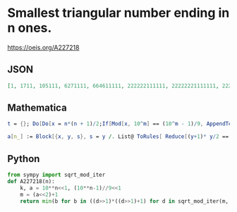 # Smallest triangular number ending in n ones\.
https://oeis.org/A227218
## JSON
```JSON
[1, 1711, 105111, 6271111, 664611111, 222222111111, 22222221111111, 2222222211111111, 2517912111111111, 18428299161111111111, 2222222222211111111111, 222222222222111111111111, 22222222222221111111111111, 1090161504430911111111111111]
```
## Mathematica
```Mathematica
t = {}; Do[Do[x = n*(n + 1)/2;If[Mod[x, 10^m] == (10^m - 1)/9, AppendTo[t, x]; Break[]], {n, 1, 10^m}], {m, 1, 10}]; t
```
```Mathematica
a[n_] := Block[{x, y, s}, s = y /. List@ ToRules[ Reduce[(y+1)* y/2 == x*10^n +(10^n - 1)/9 && y > 0 && x >= 0, {y, x}, Integers] /. C[1] -> 0]; Min[s*(s + 1)/2]]; Array[a, 20] (* _Giovanni Resta_, Sep 20 2013 *)
```
## Python
```Python
from sympy import sqrt_mod_iter
def A227218(n):
    k, a = 10**n<<1, (10**n-1)//9<<1
    m = (a<<2)+1
    return min(b for b in ((d>>1)*((d>>1)+1) for d in sqrt_mod_iter(m, k) if d&1) if b%k==a)>>1 # _Chai Wah Wu_, May 04 2024
```
